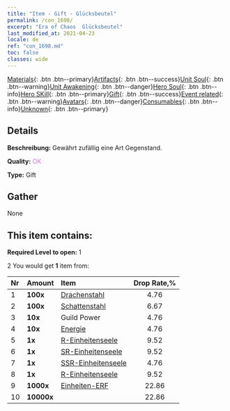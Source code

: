 ```yaml
---
title: "Item - Gift - Glücksbeutel"
permalink: /con_1698/
excerpt: "Era of Chaos  Glücksbeutel"
last_modified_at: 2021-04-23
locale: de
ref: "con_1698.md"
toc: false
classes: wide
---
```

 [Materials](/ItemsDE/){: .btn .btn--primary}[Artifacts](/ItemsDE/Artifacts/){: .btn .btn--success}[Unit Soul](/ItemsDE/UnitSoul/){: .btn .btn--warning}[Unit Awakening](/ItemsDE/UnitAwakening/){: .btn .btn--danger}[Hero Soul](/ItemsDE/HeroSoul/){: .btn .btn--info}[Hero SKill](/ItemsDE/HeroSkill/){: .btn .btn--primary}[Gift](/ItemsDE/Gift/){: .btn .btn--success}[Event related](/ItemsDE/Events/){: .btn .btn--warning}[Avatars](/ItemsDE/Avatars/){: .btn .btn--danger}[Consumables](/ItemsDE/Consumables/){: .btn .btn--info}[Unknown](/ItemsDE/Unknown/){: .btn .btn--primary}

## Details
 **Beschreibung:** Gewährt zufällig eine Art Gegenstand.

 **Quality:** <span style="color: #DA70D6">OK</span>

 **Type:** Gift

## Gather

  None

## This item contains:

 **Required Level to open:** 1

 2 You would get **1** item  from:

  | Nr | Amount |     Item    | Drop Rate,% |
  |:---|:-------|:------------|:---------:|
  | 1 |  **100x** | [Drachenstahl](/ItemsDE/con_880/) | 4.76 | 
  | 2 |  **100x** | [Schattenstahl](/ItemsDE/con_881/) | 6.67 | 
  | 3 |  **10x** | Guild Power | 4.76 | 
  | 4 |  **10x** | [Energie](/ItemsDE/con_900/) | 4.76 | 
  | 5 |  **1x** | [R-Einheitenseele](/ItemsDE/con_533/) | 9.52 | 
  | 6 |  **1x** | [SR-Einheitenseele](/ItemsDE/con_534/) | 9.52 | 
  | 7 |  **1x** | [SSR-Einheitenseele](/ItemsDE/con_535/) | 4.76 | 
  | 8 |  **1x** | [R-Einheitenseele](/ItemsDE/con_533/) | 9.52 | 
  | 9 |  **1000x** | [Einheiten-ERF](/ItemsDE/con_902/) | 22.86 | 
  | 10 |  **10000x** | <i class="fas fa-coins"/> | 22.86 | 
